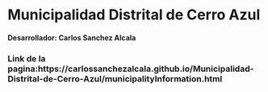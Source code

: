<h1>Municipalidad Distrital de Cerro Azul</h1>

<h4>Desarrollador: <strong>Carlos Sanchez Alcala</strong></h4>
<h3>Link de la pagina:<a><strong>https://carlossanchezalcala.github.io/Municipalidad-Distrital-de-Cerro-Azul/municipalityInformation.html</strong></a></h3>
